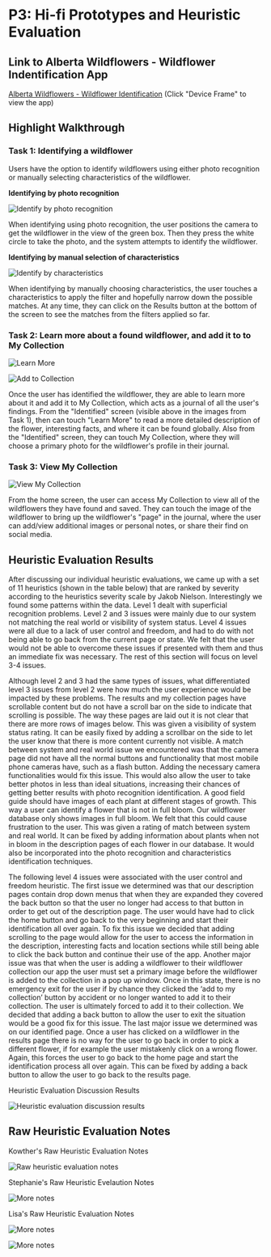 

# P3: Hi-fi Prototypes and Heuristic Evaluation

## Link to Alberta Wildflowers - Wildflower Indentification App

[Alberta Wildflowers - Wildflower Identification](http://j9ji3r.axshare.com/#g=1&p=app_content) (Click "Device Frame" to view the app)

## Highlight Walkthrough
### Task 1: Identifying a wildflower
Users have the option to identify wildflowers using either photo recognition or manually selecting characteristics of the wildflower.

**Identifying by photo recognition**

![](https://kowther.github.io/FieldGuide-481/takephoto.gif "Identify by photo recognition")

When identifying using photo recognition, the user positions the camera to get the wildflower in the view of the green box. Then they press the white circle to take the photo, and the system attempts to identify the wildflower.



**Identifying by manual selection of characteristics**

![](https://kowther.github.io/FieldGuide-481/characteristics.gif "Identify by characteristics")

When identifying by manually choosing characteristics, the user touches a characteristics to apply the filter and hopefully narrow down the possible matches. At any time, they can click on the Results button at the bottom of the screen to see the matches from the filters applied so far.

### Task 2: Learn more about a found wildflower, and add it to to My Collection

![](https://kowther.github.io/FieldGuide-481/learnmore.gif "Learn More")

![](https://kowther.github.io/FieldGuide-481/addtocollection.gif "Add to Collection")

Once the user has identified the wildflower, they are able to learn more about it and add it to My Collection, which acts as a journal of all the user's findings. From the "Identified" screen (visible above in the images from Task 1), then can touch "Learn More" to read a more detailed description of the flower, interesting facts, and where it can be found globally. Also from the "Identified" screen, they can touch My Collection, where they will choose a primary photo for the wildflower's profile in their journal.


### Task 3: View My Collection

![](https://kowther.github.io/FieldGuide-481/collection.gif "View My Collection")

From the home screen, the user can access My Collection to view all of the wildflowers they have found and saved. They can touch the image of the wildflower to bring up the wildflower's "page" in the journal, where the user can add/view additional images or personal notes, or share their find on social media.

## Heuristic Evaluation Results

After discussing our individual heuristic evaluations, we came up with a set of 11 heuristics (shown in the table below) that are ranked by severity according to the heuristics severity scale by Jakob Nielson. Interestingly we found some patterns within the data. Level 1 dealt with superficial recognition problems. Level 2 and 3 issues were mainly due to our system not matching the real world or visibility of system status. Level 4 issues were all due to a lack of user control and freedom, and had to do with not being able to go back from the current page or state. We felt that the user would not be able to overcome these issues if presented with them and thus an immediate fix was necessary. The rest of this section will focus on level 3-4 issues.

Although level 2 and 3 had the same types of issues, what differentiated level 3 issues from level 2 were how much the user experience would be impacted by these problems. The results and my collection pages have scrollable content but do not have a scroll bar on the side to indicate that scrolling is possible. The way these pages are laid out it is not clear that there are more rows of images below. This was given a visibility of system status rating. It can be easily fixed by adding a scrollbar on the side to let the user know that there is more content currently not visible. A match between system and real world issue we encountered was that the camera page did not have all the normal buttons and functionality that most mobile phone cameras have, such as a flash button. Adding the necessary camera functionalities would fix this issue. This would also allow the user to take better photos in less than ideal situations, increasing their chances of getting better results with photo recognition identification. A good field guide should have images of each plant at different stages of growth. This way a user can identify a flower that is not in full bloom. Our wildflower database only shows images in full bloom. We felt that this could cause frustration to the user. This was given a rating of match between system and real world. It can be fixed by adding information about plants when not in bloom in the description pages of each flower in our database. It would also be incorporated into the photo recognition and characteristics identification techniques.  

The following level 4 issues were associated with the user control and freedom heuristic. The first issue we determined was that our description pages contain drop down menus that when they are expanded they covered the back button so that the user no longer had access to that button in order to get out of the description page. The user would have had to click the home button and go back to the very beginning and start their identification all over again. To fix this issue we decided that adding scrolling to the page would allow for the user to access the information in the description, interesting facts and location sections while still being able to click the back button and continue their use of the app. Another major issue was that when the user is adding a wildflower to their wildflower collection our app the user must set a primary image before the wildflower is added to the collection in a pop up window. Once in this state, there is no emergency exit for the user if by chance they clicked the ‘add to my collection’ button by accident or no longer wanted to add it to their collection. The user is ultimately forced to add it to their collection. We decided that adding a back button to allow the user to exit the situation would be a good fix for this issue. The last major issue we determined was on our identified page. Once a user has clicked on a wildflower in the results page there is no way for the user to go back in order to pick a different flower, if for example the user mistakenly click on a wrong flower. Again, this forces the user to go back to the home page and start the identification process all over again. This can be fixed by adding a back button to allow the user to go back to the results page. 

Heuristic Evaluation Discussion Results

![](https://kowther.github.io/FieldGuide-481/heuristics_discussion_resuts.png "Heuristic evaluation discussion results")

## Raw Heuristic Evaluation Notes

Kowther's Raw Heuristic Evaluation Notes

![](https://kowther.github.io/FieldGuide-481/HeuristicAnalysis_Kowther.jpg "Raw heuristic evaluation notes")

Stephanie's Raw Heuristic Evelaution Notes

![](https://kowther.github.io/FieldGuide-481/HeuristicAnalysis_Stephanie.jpg "More notes")

Lisa's Raw Heuristic Evaluation Notes

![](https://kowther.github.io/FieldGuide-481/HeuristicAnalysis_Lisa.JPG "More notes")

![](https://kowther.github.io/FieldGuide-481/HeuristicAnalysis_Lisa2.JPG "More notes")




